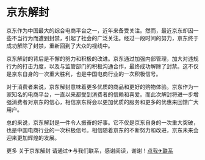 # 京东解封

京东作为中国最大的综合电商平台之一，近年来备受关注。然而，最近京东却因一些不当行为而遭到封禁，引起了社会的广泛关注。经过一段时间的努力，京东终于成功解除了封禁，重新回到了大众的视线中。

京东解封的背后是不懈的努力和积极的改进。京东通过加强内部管理，加大对违规行为的打击力度，以及与监管部门的积极沟通合作，最终成功解除了封禁。这不仅是京东自身的一次重大胜利，也是中国电商行业的一次积极信号。

对于消费者来说，京东解封意味着更多优质的商品和更好的购物体验。京东作为一家知名的电商平台，一直以来都受到消费者的信赖和喜爱。而此次解封将进一步增强消费者对京东的信心，相信京东将会以更加优质的服务和更多的优惠来回馈广大用户。

总的来说，京东解封是一件令人振奋的好事。它不仅是京东自身的一次重大突破，也是中国电商行业的一次积极信号。相信随着京东的不断努力和改进，京东未来会迎来更加辉煌的发展。

更多 关于京东解封 请通过✈与我们联系，感谢阅读，谢谢！[点我✈联系](https://acc.k02.cc)
